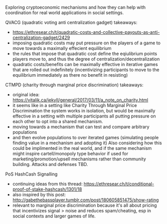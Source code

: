 Exploring cryptoeconomic mechanisms and how they can help with coordination for real world applications in social settings.

QVACG (quadratic voting anti centralization gadget) takeaways:
- https://ethresear.ch/t/quadratic-costs-and-collective-payouts-as-anti-centralization-gadget/2429
- imposing quadratic costs may put pressure on the players of a game to move towards a maximally effecient equilibrium
- the rules that impose that quadratic cost define the eqiulibrium points players move to, and thus the degree of centralization/decentralization
- quadratic costs/benefits can be maximally effective in iterative games that are rolled out indefinitely (incentivizing participants to move to the equilibrium immediately as there no benefit in resisting)

CTMPD (charity through marginal price discrimination) takeaways:
- original idea: https://vitalik.ca/jekyll/general/2017/03/11/a_note_on_charity.html
- it seems like in a setting like Charity Through Marginal Price Discrimination the system works in isolation, but would be maximally effective in a setting with multiple participants all putting pressure on each other to opt into a shared mechanism. 
- moving towards a mechanism that can test and compare arbitrary populations
- and then evolve populations to over iterated games (simulating people finding value in a mechanism and adopting it)
Also considering how this could be implimented in the real world, and if the same mechanism might inspire cartell/monopoly type behavior if used for marketing/promotion/upsell mechanisms rather than community building. Attacks and defenses TBD.

PoS HashCash Signalling
- continuing ideas from this thread: https://ethresear.ch/t/conditional-proof-of-stake-hashcash/1301/18
- also inspired by this post: http://gabethebassplayer.tumblr.com/post/180605851475/show-rating
- relevant to marginal price discrimination because it's all about pricing that incentivizes signal > noise and reduces spam/cheating, esp in social contexts and larger games of life.
